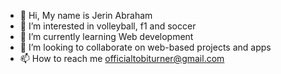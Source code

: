 - 👋 Hi, My name is Jerin Abraham
- 👀 I’m interested in volleyball, f1 and soccer
- 🌱 I’m currently learning Web development
- 💞️ I’m looking to collaborate on web-based projects and apps
- 📫 How to reach me officialtobiturner@gmail.com




<!---
tobiturner/tobiturner is a ✨ special ✨ repository because its `README.md` (this file) appears on your GitHub profile.
You can click the Preview link to take a look at your changes.
--->
